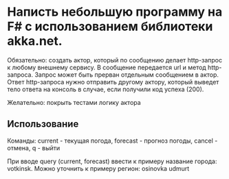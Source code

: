 # Написть небольшую программу на F# с использованием библиотеки akka.net. 

Обязательно:
создать актор, который по сообщению делает http-запрос к любому внешнему сервису. В сообщение передается url и метод http-запроса. Запрос может быть прерван отдельным сообщением в актор. 
Ответ http-запроса нужно отправить другому актору, который выведет тело ответа на консоль в случае, если получили код успеха (200). 

Желательно:
покрыть тестами логику актора

## Использование

Команды: current - текущая погода, forecast - прогноз погоды, cancel - отмена, q - выйти

При вводе query (current, forecast) ввести к примеру название города: votkinsk. Можно уточнить к примеру регион: osinovka udmurt
